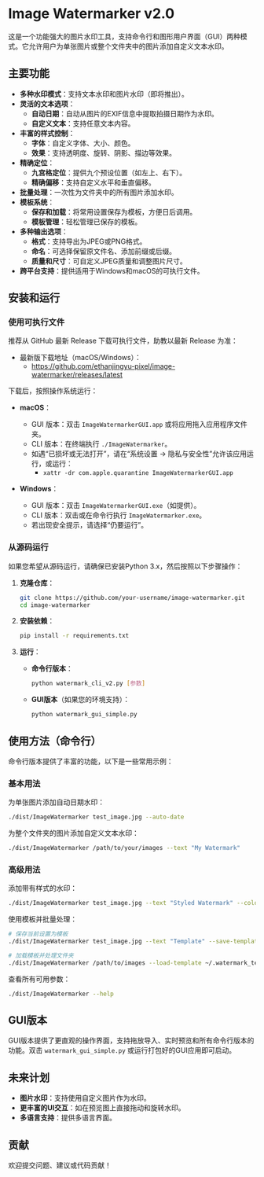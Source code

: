 # Image Watermarker v2.0

这是一个功能强大的图片水印工具，支持命令行和图形用户界面（GUI）两种模式。它允许用户为单张图片或整个文件夹中的图片添加自定义文本水印。

## 主要功能

- **多种水印模式**：支持文本水印和图片水印（即将推出）。
- **灵活的文本选项**：
  - **自动日期**：自动从图片的EXIF信息中提取拍摄日期作为水印。
  - **自定义文本**：支持任意文本内容。
- **丰富的样式控制**：
  - **字体**：自定义字体、大小、颜色。
  - **效果**：支持透明度、旋转、阴影、描边等效果。
- **精确定位**：
  - **九宫格定位**：提供九个预设位置（如左上、右下）。
  - **精确偏移**：支持自定义水平和垂直偏移。
- **批量处理**：一次性为文件夹中的所有图片添加水印。
- **模板系统**：
  - **保存和加载**：将常用设置保存为模板，方便日后调用。
  - **模板管理**：轻松管理已保存的模板。
- **多种输出选项**：
  - **格式**：支持导出为JPEG或PNG格式。
  - **命名**：可选择保留原文件名、添加前缀或后缀。
  - **质量和尺寸**：可自定义JPEG质量和调整图片尺寸。
- **跨平台支持**：提供适用于Windows和macOS的可执行文件。

## 安装和运行

### 使用可执行文件

推荐从 GitHub 最新 Release 下载可执行文件，助教以最新 Release 为准：

- 最新版下载地址（macOS/Windows）：
  - https://github.com/ethanjingyu-pixel/image-watermarker/releases/latest

下载后，按照操作系统运行：

- **macOS**：
  - GUI 版本：双击 `ImageWatermarkerGUI.app` 或将应用拖入应用程序文件夹。
  - CLI 版本：在终端执行 `./ImageWatermarker`。
  - 如遇“已损坏或无法打开”，请在“系统设置 -> 隐私与安全性”允许该应用运行，或运行：
    - `xattr -dr com.apple.quarantine ImageWatermarkerGUI.app`

- **Windows**：
  - GUI 版本：双击 `ImageWatermarkerGUI.exe`（如提供）。
  - CLI 版本：双击或在命令行执行 `ImageWatermarker.exe`。
  - 若出现安全提示，请选择“仍要运行”。

### 从源码运行

如果您希望从源码运行，请确保已安装Python 3.x，然后按照以下步骤操作：

1. **克隆仓库**：
   ```bash
   git clone https://github.com/your-username/image-watermarker.git
   cd image-watermarker
   ```

2. **安装依赖**：
   ```bash
   pip install -r requirements.txt
   ```

3. **运行**：
   - **命令行版本**：
     ```bash
     python watermark_cli_v2.py [参数]
     ```
   - **GUI版本**（如果您的环境支持）：
     ```bash
     python watermark_gui_simple.py
     ```

## 使用方法（命令行）

命令行版本提供了丰富的功能，以下是一些常用示例：

### 基本用法

为单张图片添加自动日期水印：
```bash
./dist/ImageWatermarker test_image.jpg --auto-date
```

为整个文件夹的图片添加自定义文本水印：
```bash
./dist/ImageWatermarker /path/to/your/images --text "My Watermark"
```

### 高级用法

添加带有样式的水印：
```bash
./dist/ImageWatermarker test_image.jpg --text "Styled Watermark" --color "#FF0000" --font-size 48 --opacity 75 --position top_left --shadow --outline
```

使用模板并批量处理：
```bash
# 保存当前设置为模板
./dist/ImageWatermarker test_image.jpg --text "Template" --save-template my_template

# 加载模板并处理文件夹
./dist/ImageWatermarker /path/to/images --load-template ~/.watermark_templates/my_template.json
```

查看所有可用参数：
```bash
./dist/ImageWatermarker --help
```

## GUI版本

GUI版本提供了更直观的操作界面，支持拖放导入、实时预览和所有命令行版本的功能。双击 `watermark_gui_simple.py` 或运行打包好的GUI应用即可启动。

## 未来计划

- **图片水印**：支持使用自定义图片作为水印。
- **更丰富的UI交互**：如在预览图上直接拖动和旋转水印。
- **多语言支持**：提供多语言界面。

## 贡献

欢迎提交问题、建议或代码贡献！